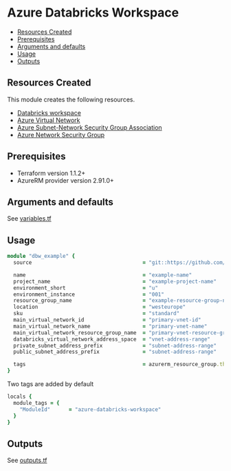 # Azure Databricks Workspace

- [Resources Created](#resources-created)
- [Prerequisites](#prerequisites)
- [Arguments and defaults](#arguments-and-defaults)
- [Usage](#usage)
- [Outputs](#outputs)

## Resources Created

This module creates the following resources.

- [Databricks workspace](https://registry.terraform.io/providers/hashicorp/azurerm/latest/docs/resources/databricks_workspace)
- [Azure Virtual Network](https://registry.terraform.io/providers/hashicorp/azurerm/latest/docs/resources/virtual_network)
- [Azure Subnet-Network Security Group Association](https://registry.terraform.io/providers/hashicorp/azurerm/latest/docs/resources/network_security_group)
- [Azure Network Security Group](https://registry.terraform.io/providers/hashicorp/azurerm/latest/docs/resources/subnet_network_security_group_association)

## Prerequisites

- Terraform version 1.1.2+
- AzureRM provider version 2.91.0+

## Arguments and defaults

See [variables.tf](./variables.tf)

## Usage

```ruby
module "dbw_example" {
  source                                    = "git::https://github.com/Energinet-DataHub/geh-terraform-modules.git//azure/databricks-workspace?ref=6.0.0"

  name                                      = "example-name"
  project_name                              = "example-project-name"
  environment_short                         = "u"
  environment_instance                      = "001"
  resource_group_name                       = "example-resource-group-name"
  location                                  = "westeurope"
  sku                                       = "standard"
  main_virtual_network_id                   = "primary-vnet-id"
  main_virtual_network_name                 = "primary-vnet-name"
  main_virtual_network_resource_group_name  = "primary-vnet-resource-group-name"
  databricks_virtual_network_address_space  = "vnet-address-range"
  private_subnet_address_prefix             = "subnet-address-range"
  public_subnet_address_prefix              = "subnet-address-range"

  tags                                      = azurerm_resource_group.this.tags
}
```

Two tags are added by default

```ruby
locals {
  module_tags = {
    "ModuleId"      = "azure-databricks-workspace"
  }
}
```

## Outputs

See [outputs.tf](./outputs.tf)